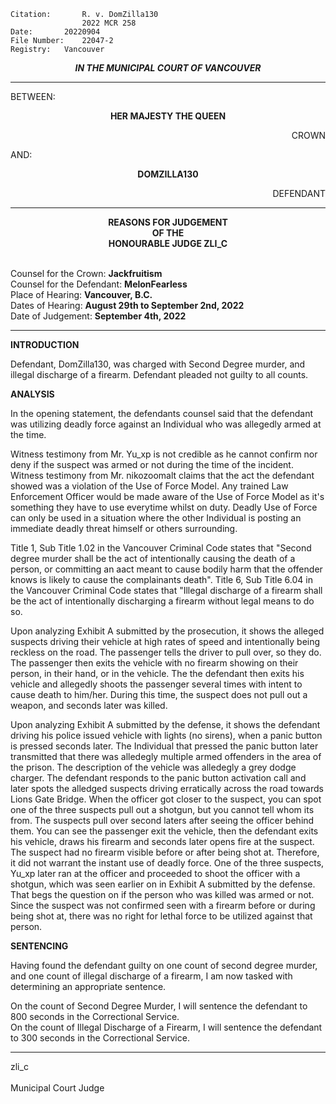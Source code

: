 	Citation:       R. v. DomZilla130
                	2022 MCR 258
	Date:		20220904
	File Number:	22047-2
	Registry:	Vancouver

<p align="center"><b><i>
				IN THE MUNICIPAL COURT OF VANCOUVER
</b></i>

---

BETWEEN:
<p align="center"><b>		HER MAJESTY THE QUEEN				</b>
<p align="right">		CROWN
<p>				AND:
<p align="center"><b>		DOMZILLA130			</b>
<p align="right">		DEFENDANT

---
	
<p align="center"><b>		
				REASONS FOR JUDGEMENT
<br>				OF THE
<br>				HONOURABLE JUDGE ZLI_C

</b>

<br>				Counsel for the Crown: **Jackfruitism**
<br>				Counsel for the Defendant: **MelonFearless**
<br>				Place of Hearing: **Vancouver, B.C.**
<br>				Dates of Hearing: **August 29th to September 2nd, 2022**
<br>				Date of Judgement: **September 4th, 2022**

---

**INTRODUCTION**

Defendant, DomZilla130, was charged with Second Degree murder, and illegal discharge of a firearm. Defendant pleaded not guilty to all counts.
  
**ANALYSIS**

In the opening statement, the defendants counsel said that the defendant was utilizing deadly force against an Individual who was allegedly armed at the time.

Witness testimony from Mr. Yu_xp is not credible as he cannot confirm nor deny if the suspect was armed or not during the time of the incident. Witness testimony from Mr. nikozoomalt claims that the act the defendant showed was a violation of the Use of Force Model. Any trained Law Enforcement Officer would be made aware of the Use of Force Model as it's something they have to use everytime whilst on duty. Deadly Use of Force can only be used in a situation where the other Individual is posting an immediate deadly threat himself or others surrounding.
	
Title 1, Sub Title 1.02 in the Vancouver Criminal Code states that "Second degree murder shall be the act of intentionally causing the death of a person, or committing an aact meant to cause bodily harm that the offender knows is likely to cause the complainants death". 
Title 6, Sub Title 6.04 in the Vancouver Criminal Code states that "Illegal discharge of a firearm shall be the act of intentionally discharging a firearm without legal means to do so.
	
Upon analyzing Exhibit A submitted by the prosecution, it shows the alleged suspects driving their vehicle at high rates of speed and intentionally being reckless on the road. The passenger tells the driver to pull over, so they do. The passenger then exits the vehicle with no firearm showing on their person, in their hand, or in the vehicle. The the defendant then exits his vehicle and allegedly shoots the passenger several times with intent to cause death to him/her. During this time, the suspect does not pull out a weapon, and seconds later was killed.	

Upon analyzing Exhibit A submitted by the defense, it shows the defendant driving his police issued vehicle with lights (no sirens), when a panic button is pressed seconds later. The Individual that pressed the panic button later transmitted that there was alledegly multiple armed offenders in the area of the prison. The description of the vehicle was alledegly a grey dodge charger. The defendant responds to the panic button activation call and later spots the alledged suspects driving erratically across the road towards Lions Gate Bridge. When the officer got closer to the suspect, you can spot one of the three suspects pull out a shotgun, but you cannot tell whom its from. The suspects pull over second laters after seeing the officer behind them. You can see the passenger exit the vehicle, then the defendant exits his vehicle, draws his firearm and seconds later opens fire at the suspect. The suspect had no firearm visible before or after being shot at. Therefore, it did not warrant the instant use of deadly force. One of the three suspects, Yu_xp later ran at the officer and proceeded to shoot the officer with a shotgun, which was seen earlier on in Exhibit A submitted by the defense. That begs the question on if the person who was killed was armed or not. Since the suspect was not confirmed seen with a firearm before or during being shot at, there was no right for lethal force to be utilized against that person.
	
**SENTENCING**

Having found the defendant guilty on one count of second degree murder, and one count of illegal discharge of a firearm, I am now tasked with determining an appropriate sentence.
	
On the count of Second Degree Murder, I will sentence the defendant to 800 seconds in the Correctional Service.<br>
On the count of Illegal Discharge of a Firearm, I will sentence the defendant to 300 seconds in the Correctional Service.

---

zli_c
<br>	
Municipal Court Judge
